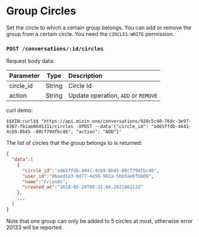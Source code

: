 # Group Circles

Set the circle to which a certain group belongs. You can add or remove the group from a certain circle. You need the `CIRCLES:WRITE` permission.

### `POST /conversations/:id/circles`

Request body data:

| Parameter | Type | Description |
| :----- | :----: | :---- |
| circle_id | String | Circle Id |
| action | String | Update operation, `ADD` or `REMOVE` |

curl demo:

```shell
$$XIN:curl$$ "https://api.mixin.one/conversations/928c5c40-769c-3e97-8387-fb1ae0645311/circles -XPOST --data'{"circle_id": "a465ffdb-4441-4cb9-8b45 -00cf79dfbc46", "action": "ADD"}'
```

The list of circles that the group belongs to is returned:

```json
{
  "data":[
    {
      "circle_id":"a465ffdb-4441-4cb9-8b45-00cf79dfbc46",
      "user_id":"06aed1e3-bd77-4a59-991a-5bb5ae6fbb09",
      "name":"Friends",
      "created_at":"2018-05-29T09:31:04.202186212Z"
    },
    ...
  ]
}
```

Note that one group can only be added to 5 circles at most, otherwise error 20133 will be reported.
